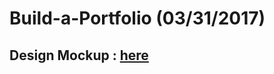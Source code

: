 # Build-a-Portfolio (03/31/2017)

## Design Mockup : <a href="https://storage.googleapis.com/supplemental_media/udacityu/2655898586/design-mockup-portfolio.pdf" target="_blank">here</a>

